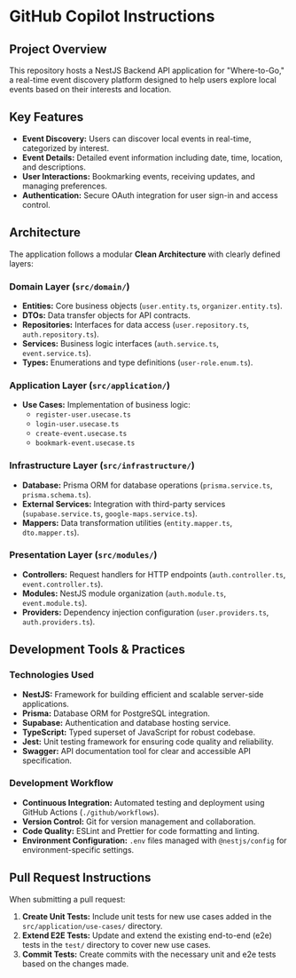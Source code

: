 # GitHub Copilot Instructions

## Project Overview

This repository hosts a NestJS Backend API application for "Where-to-Go," a real-time event discovery platform designed to help users explore local events based on their interests and location.

## Key Features

- **Event Discovery:** Users can discover local events in real-time, categorized by interest.
- **Event Details:** Detailed event information including date, time, location, and descriptions.
- **User Interactions:** Bookmarking events, receiving updates, and managing preferences.
- **Authentication:** Secure OAuth integration for user sign-in and access control.

## Architecture
 
The application follows a modular **Clean Architecture** with clearly defined layers:

### Domain Layer (`src/domain/`)

- **Entities:** Core business objects (`user.entity.ts`, `organizer.entity.ts`).
- **DTOs:** Data transfer objects for API contracts.
- **Repositories:** Interfaces for data access (`user.repository.ts`, `auth.repository.ts`).
- **Services:** Business logic interfaces (`auth.service.ts`, `event.service.ts`).
- **Types:** Enumerations and type definitions (`user-role.enum.ts`).

### Application Layer (`src/application/`)

- **Use Cases:** Implementation of business logic:
  - `register-user.usecase.ts`
  - `login-user.usecase.ts`
  - `create-event.usecase.ts`
  - `bookmark-event.usecase.ts`

### Infrastructure Layer (`src/infrastructure/`)

- **Database:** Prisma ORM for database operations (`prisma.service.ts`, `prisma.schema.ts`).
- **External Services:** Integration with third-party services (`supabase.service.ts`, `google-maps.service.ts`).
- **Mappers:** Data transformation utilities (`entity.mapper.ts`, `dto.mapper.ts`).

### Presentation Layer (`src/modules/`)

- **Controllers:** Request handlers for HTTP endpoints (`auth.controller.ts`, `event.controller.ts`).
- **Modules:** NestJS module organization (`auth.module.ts`, `event.module.ts`).
- **Providers:** Dependency injection configuration (`user.providers.ts`, `auth.providers.ts`).

## Development Tools & Practices

### Technologies Used

- **NestJS:** Framework for building efficient and scalable server-side applications.
- **Prisma:** Database ORM for PostgreSQL integration.
- **Supabase:** Authentication and database hosting service.
- **TypeScript:** Typed superset of JavaScript for robust codebase.
- **Jest:** Unit testing framework for ensuring code quality and reliability.
- **Swagger:** API documentation tool for clear and accessible API specification.

### Development Workflow

- **Continuous Integration:** Automated testing and deployment using GitHub Actions (`./github/workflows`).
- **Version Control:** Git for version management and collaboration.
- **Code Quality:** ESLint and Prettier for code formatting and linting.
- **Environment Configuration:** `.env` files managed with `@nestjs/config` for environment-specific settings.

## Pull Request Instructions

When submitting a pull request:

1. **Create Unit Tests:** Include unit tests for new use cases added in the `src/application/use-cases/` directory.
2. **Extend E2E Tests:** Update and extend the existing end-to-end (e2e) tests in the `test/` directory to cover new use cases.
3. **Commit Tests:** Create commits with the necessary unit and e2e tests based on the changes made.


